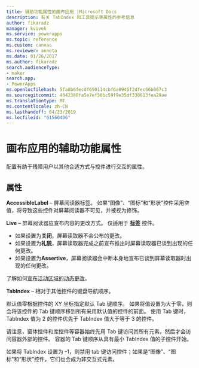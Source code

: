 ```yaml
---
title: 辅助功能属性的画布应用 |Microsoft Docs
description: 有关 TabIndex 和工具提示等属性的参考信息
author: fikaradz
manager: kvivek
ms.service: powerapps
ms.topic: reference
ms.custom: canvas
ms.reviewer: anneta
ms.date: 01/26/2017
ms.author: fikaradz
search.audienceType:
- maker
search.app:
- PowerApps
ms.openlocfilehash: 5fa8b6fecdf690114cbf6a0945f2dfec66b067c3
ms.sourcegitcommit: 4042388fa5e7ef50bc59f9e35df330613fea29ae
ms.translationtype: MT
ms.contentlocale: zh-CN
ms.lasthandoff: 04/23/2019
ms.locfileid: "61560406"
---
```

# <a name="accessibility-properties-for-canvas-apps"></a>画布应用的辅助功能属性

配置有助于残障用户以其他合适方式与控件进行交互的属性。

## <a name="properties"></a>属性

**AccessibleLabel** – 屏幕阅读器标签。 如果“图像”、“图标”和“形状”控件采用空值，将导致这些控件对屏幕阅读器不可见，并被视为修饰。

**Live** – 屏幕阅读器应宣布内容的更改方式。 仅适用于 **[标签](control-text-box.md)** 控件。

* 如果设置为**关闭**，屏幕读取器不会公布的更改。
* 如果设置为**礼貌**，屏幕读取器完成之前宣布推出时屏幕读取器已谈到出现的任何更改。
* 如果设置为**Assertive**，屏幕阅读器会中断本身地宣布已谈到屏幕读取器时出现的任何更改。

了解如何[宣布活动区域的动态更改](../accessible-apps-live-regions.md)。

**TabIndex** – 相对于其他控件的键盘导航顺序。

默认值零根据控件的 XY 坐标指定默认 Tab 键顺序。  如果将值设置为大于零，则会将该控件的 Tab 键顺序移到所有采用默认值的控件的前面。  使用 Tab 键时，TabIndex 值为 2 的控件优先于 TabIndex 值大于等于 3 的控件。

请注意，窗体控件和库控件等容器始终先用 Tab 键访问其所有元素，然后才会访问容器外部的控件。  容器的 Tab 键顺序从具有最小 TabIndex 值的子控件开始。

如果将 TabIndex 设置为 -1，则禁用 tab 键访问控件；如果是“图像”、“图标”和“形状”控件，它们也会成为非交互式元素。
